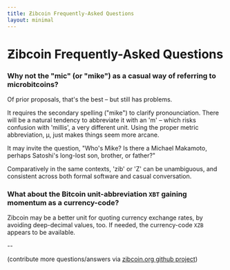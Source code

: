 ```yaml
---
title: Ƶibcoin Frequently-Asked Questions
layout: minimal
---
```


# Ƶibcoin Frequently-Asked Questions

### Why not the "mic" (or "mike") as a casual way of referring to microbitcoins?

Of prior proposals, that's the best – but still has problems. 

It requires the secondary spelling ("mike") to clarify pronounciation. There will be a natural tendency to abbreviate it with an 'm' – which risks confusion with 'millis', a very different unit. Using the proper metric abbreviation, µ, just makes things seem more arcane.

It may invite the question, "Who's Mike? Is there a Michael Makamoto, perhaps Satoshi's long-lost son, brother, or father?"

Comparatively in the same contexts, 'zib' or 'Z' can be unambiguous, and consistent across both formal software and casual conversation.

### What about the Bitcoin unit-abbreviation `XBT` gaining momentum as a currency-code?

Zibcoin may be a better unit for quoting currency exchange rates, by avoiding deep-decimal values, too.  If needed, the currency-code `XZB` appears to be available. 

--

(contribute more questions/answers via [zibcoin.org github project](https://github.com/gojomo/zibcoin))

